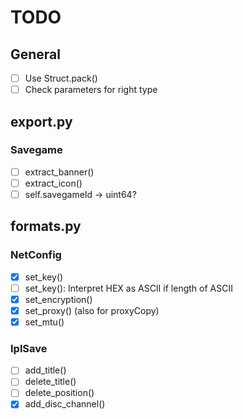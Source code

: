 TODO
====

## General
- [ ] Use Struct.pack()
- [ ] Check parameters for right type

## export.py
### Savegame
- [ ] extract_banner()
- [ ] extract_icon()
- [ ] self.savegameId -> uint64?

## formats.py
### NetConfig
- [X] set_key()
- [ ] set_key(): Interpret HEX as ASCII if length of ASCII
- [X] set_encryption()
- [X] set_proxy() (also for proxyCopy)
- [X] set_mtu()

### IplSave
- [ ] add_title()
- [ ] delete_title()
- [ ] delete_position()
- [X] add_disc_channel()